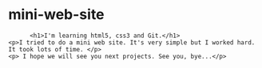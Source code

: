 # mini-web-site
          <h1>I'm learning html5, css3 and Git.</h1>
    <p>I tried to do a mini web site. It's very simple but I worked hard. It took lots of time. </p>
    <p> I hope we will see you next projects. See you, bye...</p>

